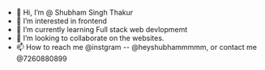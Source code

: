 - 👋 Hi, I’m @ Shubham Singh Thakur
- 👀 I’m interested in frontend 
- 🌱 I’m currently learning Full stack web devlopmemt
- 💞️ I’m looking to collaborate on the websites.
- 📫 How to reach me @instgram -- @heyshubhammmmm, or contact me @7260880899

<!---
shubhamthk0509/shubhamthk0509 is a ✨ special ✨ repository because its `README.md` (this file) appears on your GitHub profile.
You can click the Preview link to take a look at your changes.
--->

